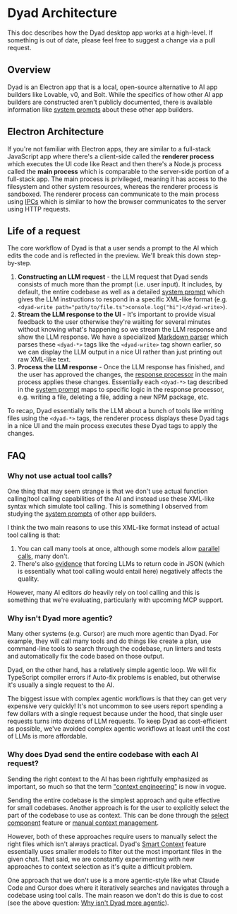 # Dyad Architecture

This doc describes how the Dyad desktop app works at a high-level. If something is out of date, please feel free to suggest a change via a pull request.

## Overview

Dyad is an Electron app that is a local, open-source alternative to AI app builders like Lovable, v0, and Bolt. While the specifics of how other AI app builders are constructed aren't publicly documented, there is available information like [system prompts](https://github.com/x1xhlol/system-prompts-and-models-of-ai-tools) about these other app builders.

## Electron Architecture

If you're not familiar with Electron apps, they are similar to a full-stack JavaScript app where there's a client-side called the **renderer process** which executes the UI code like React and then there's a Node.js process called the **main process** which is comparable to the server-side portion of a full-stack app. The main process is privileged, meaning it has access to the filesystem and other system resources, whereas the renderer process is sandboxed. The renderer process can communicate to the main process using [IPCs](https://en.wikipedia.org/wiki/Inter-process_communication) which is similar to how the browser communicates to the server using HTTP requests.

## Life of a request

The core workflow of Dyad is that a user sends a prompt to the AI which edits the code and is reflected in the preview. We'll break this down step-by-step.

1. **Constructing an LLM request** - the LLM request that Dyad sends consists of much more than the prompt (i.e. user input). It includes, by default, the entire codebase as well as a detailed [system prompt](https://github.com/dyad-sh/dyad/blob/main/src/prompts/system_prompt.ts) which gives the LLM instructions to respond in a specific XML-like format (e.g. `<dyad-write path="path/to/file.ts">console.log("hi")</dyad-write>`).
2. **Stream the LLM response to the UI** - It's important to provide visual feedback to the user otherwise they're waiting for several minutes without knowing what's happening so we stream the LLM response and show the LLM response. We have a specialized [Markdown parser](https://github.com/dyad-sh/dyad/blob/main/src/components/chat/DyadMarkdownParser.tsx) which parses these `<dyad-*>` tags like the `<dyad-write>` tag shown earlier, so we can display the LLM output in a nice UI rather than just printing out raw XML-like text.
3. **Process the LLM response** - Once the LLM response has finished, and the user has approved the changes, the [response processor](https://github.com/dyad-sh/dyad/blob/main/src/ipc/processors/response_processor.ts) in the main process applies these changes. Essentially each `<dyad-*>` tag described in the [system prompt](https://github.com/dyad-sh/dyad/blob/main/src/prompts/system_prompt.ts) maps to specific logic in the response processor, e.g. writing a file, deleting a file, adding a new NPM package, etc.

To recap, Dyad essentially tells the LLM about a bunch of tools like writing files using the `<dyad-*>` tags, the renderer process displays these Dyad tags in a nice UI and the main process executes these Dyad tags to apply the changes.

## FAQ

### Why not use actual tool calls?

One thing that may seem strange is that we don't use actual function calling/tool calling capabilities of the AI and instead use these XML-like syntax which simulate tool calling. This is something I observed from studying the [system prompts](https://github.com/x1xhlol/system-prompts-and-models-of-ai-tools) of other app builders.

I think the two main reasons to use this XML-like format instead of actual tool calling is that:

1. You can call many tools at once, although some models allow [parallel calls](https://platform.openai.com/docs/guides/function-calling/parallel-function-calling#parallel-function-calling), many don't.
2. There's also [evidence](https://aider.chat/2024/08/14/code-in-json.html) that forcing LLMs to return code in JSON (which is essentially what tool calling would entail here) negatively affects the quality.

However, many AI editors _do_ heavily rely on tool calling and this is something that we're evaluating, particularly with upcoming MCP support.

### Why isn't Dyad more agentic?

Many other systems (e.g. Cursor) are much more agentic than Dyad. For example, they will call many tools and do things like create a plan, use command-line tools to search through the codebase, run linters and tests and automatically fix the code based on those output.

Dyad, on the other hand, has a relatively simple agentic loop. We will fix TypeScript compiler errors if Auto-fix problems is enabled, but otherwise it's usually a single request to the AI.

The biggest issue with complex agentic workflows is that they can get very expensive very quickly! It's not uncommon to see users report spending a few dollars with a single request because under the hood, that single user requests turns into dozens of LLM requests. To keep Dyad as cost-efficient as possible, we've avoided complex agentic workflows at least until the cost of LLMs is more affordable.

### Why does Dyad send the entire codebase with each AI request?

Sending the right context to the AI has been rightfully emphasized as important, so much so that the term ["context engineering"](https://www.philschmid.de/context-engineering) is now in vogue.

Sending the entire codebase is the simplest approach and quite effective for small codebases. Another approach is for the user to explicitly select the part of the codebase to use as context. This can be done through the [select component](https://www.alifullstack.alitech.io/docs/releases/0.8.0) feature or [manual context management](https://www.alifullstack.alitech.io/docs/guides/large-apps#manual-context-management).

However, both of these approaches require users to manually select the right files which isn't always practical. Dyad's [Smart Context](https://www.alifullstack.alitech.io/docs/guides/ai-models/pro-modes#smart-context) feature essentially uses smaller models to filter out the most important files in the given chat. That said, we are constantly experimenting with new approaches to context selection as it's quite a difficult problem.

One approach that we don't use is a more agentic-style like what Claude Code and Cursor does where it iteratively searches and navigates through a codebase using tool calls. The main reason we don't do this is due to cost (see the above question: [Why isn't Dyad more agentic](#why-isnt-dyad-more-agentic)).

